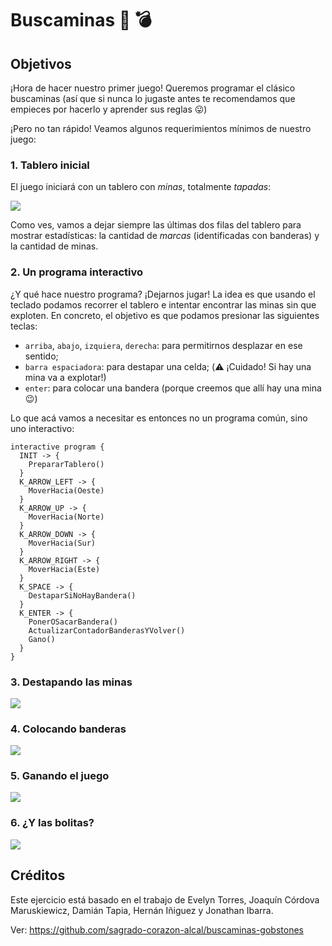 # Buscaminas :triangular_flag_on_post: :bomb:

## Objetivos

¡Hora de hacer nuestro primer juego! Queremos programar el clásico buscaminas (así que si nunca lo jugaste antes te recomendamos que empieces por hacerlo y aprender sus reglas :stuck_out_tongue:) 

¡Pero no tan rápido! Veamos algunos requerimientos mínimos de nuestro juego: 

###  1. Tablero inicial

El juego iniciará con un tablero con _minas_, totalmente _tapadas_: 

![](https://github.com/flbulgarelli/buscaminas-gobstones/raw/master/Captura1.png)

Como ves, vamos a dejar siempre las últimas dos filas del tablero para mostrar estadísticas: la cantidad de _marcas_ (identificadas con banderas) y la cantidad de minas. 

### 2. Un programa interactivo

¿Y qué hace nuestro programa? ¡Dejarnos jugar! La idea es que usando el teclado podamos recorrer el tablero e intentar encontrar las minas sin que exploten. En concreto, el objetivo es que podamos presionar las siguientes teclas: 

* `arriba`, `abajo`, `izquiera`, `derecha`: para permitirnos desplazar en ese sentido;
* `barra espaciadora`: para destapar una celda; (:warning: ¡Cuidado! Si hay una mina va a explotar!)
* `enter`: para colocar una bandera (porque creemos que allí hay una mina :wink:)

Lo que acá vamos a necesitar es entonces no un programa común, sino uno interactivo: 

```gobstones
interactive program {
  INIT -> {
    PrepararTablero()
  }
  K_ARROW_LEFT -> {
    MoverHacia(Oeste)
  }
  K_ARROW_UP -> {
    MoverHacia(Norte)
  }
  K_ARROW_DOWN -> {
    MoverHacia(Sur)
  }
  K_ARROW_RIGHT -> {
    MoverHacia(Este)
  }
  K_SPACE -> {
    DestaparSiNoHayBandera()
  }
  K_ENTER -> {
    PonerOSacarBandera()
    ActualizarContadorBanderasYVolver()
    Gano()
  }
}
```

### 3. Destapando las minas

![](https://github.com/flbulgarelli/buscaminas-gobstones/raw/master/Captura2.png)

### 4. Colocando banderas

![](https://github.com/flbulgarelli/buscaminas-gobstones/raw/master/Captura3.png)

### 5. Ganando el juego

![](https://github.com/flbulgarelli/buscaminas-gobstones/raw/master/Captura4.png)

### 6. ¿Y las bolitas?

![](https://github.com/flbulgarelli/buscaminas-gobstones/raw/master/Captura5.png)


##  Créditos


Este ejercicio está basado en el trabajo de Evelyn Torres, Joaquín Córdova Maruskiewicz, Damián Tapia, Hernán Iñiguez y Jonathan Ibarra.

Ver: https://github.com/sagrado-corazon-alcal/buscaminas-gobstones
